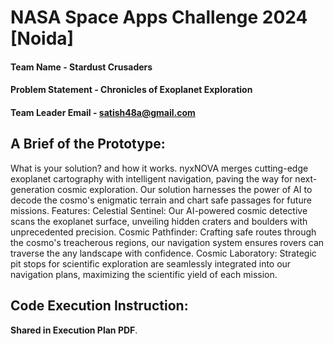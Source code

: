# NASA Space Apps Challenge 2024 [Noida]

#### Team Name - Stardust Crusaders
#### Problem Statement - Chronicles of Exoplanet Exploration
#### Team Leader Email - satish48a@gmail.com

## A Brief of the Prototype:
  What is your solution? and how it works.
nyxNOVA merges cutting-edge exoplanet cartography with intelligent navigation, paving the way for next-generation cosmic exploration. Our solution harnesses the power of AI to decode the cosmo's enigmatic terrain and chart safe passages for future missions.
Features:
Celestial Sentinel: Our AI-powered cosmic detective scans the exoplanet surface, unveiling hidden craters and boulders with unprecedented precision.
Cosmic Pathfinder: Crafting safe routes through the cosmo's treacherous regions, our navigation system ensures rovers can traverse the any landscape with confidence.
Cosmic Laboratory: Strategic pit stops for scientific exploration are seamlessly integrated into our navigation plans, maximizing the scientific yield of each mission.

## Code Execution Instruction:
  **Shared in Execution Plan PDF**.
